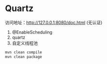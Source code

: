 # Quartz

访问地址：http://127.0.0.1:8080/doc.html (无认证)

1. @EnableScheduling
2. quartz
3. 自定义线程池

```bash
mvn clean compile
mvn clean package
```